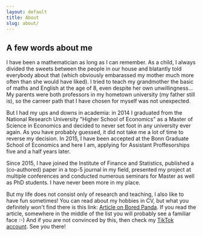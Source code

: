 ```yaml
---
layout: default
title: About
slug: about/
---
```


## A few words about me

I have been a mathematician as long as I can remember. As a child, I always divided the sweets between the people in our house and blatantly told everybody about that (which obviously embarassed my mother much more often than she would have liked). I tried to teach my grandmother the basic of maths and English at the age of 8, even despite her own unwillingness... My parents were both professors in my hometown university (my father still is), so the carreer path that I have chosen for myself was not unexpected.

But I had my ups and downs in academia: in 2014 I graduated from the National Research University "Higher School of Economics" as a Master of Science in Economics and decided to never set foot in any university ever again. As you have probably guessed, it did not take me a lot of time to reverse my decision. In 2015, I have been accepted at the Bonn Graduate School of Economics and here I am, applying for Assistant Proffesorships five and a half years later.

Since 2015, I have joined the Institute of Finance and Statistics, published a (co-authored) paper in a top-5 journal in my field, presented my project at multiple conferences and conducted numerous seminars for Master as well as PhD students. I have never been more in my place.

But my life does not consist only of research and teaching, I also like to have fun sometimes! You can read about my hobbies in CV, but what you definitely won't find there is this link: [Article on Bored Panda][1]. If you read the article, somewhere in the middle of the list you will probably see a familiar face :-) And if you are not convinced by this, then check my [TikTok account][2]. See you there!


[1]: https://www.boredpanda.com/russians-recreate-famous-works-of-art/
[2]: https://www.tiktok.com/@missius